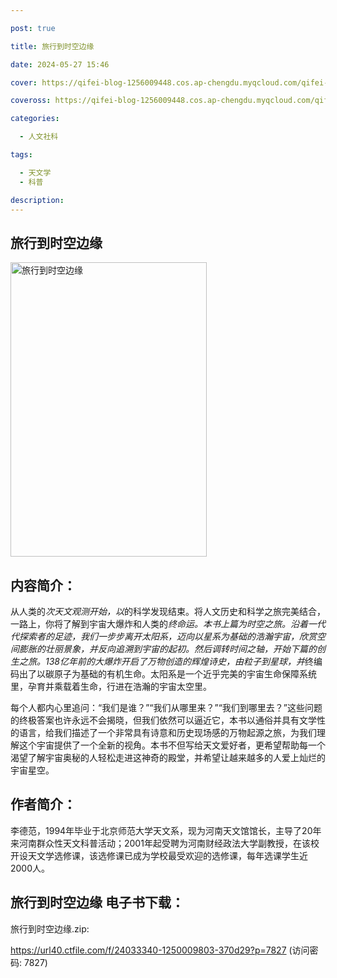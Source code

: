 ```yaml
---

post: true

title: 旅行到时空边缘

date: 2024-05-27 15:46

cover: https://qifei-blog-1256009448.cos.ap-chengdu.myqcloud.com/qifei-blog/6600cbce9f345e8d0346cd8f.jpg

coveross: https://qifei-blog-1256009448.cos.ap-chengdu.myqcloud.com/qifei-blog/6600cbce9f345e8d0346cd8f.jpg

categories:

  - 人文社科

tags:

  - 天文学
  - 科普

description:
---
```


## 旅行到时空边缘
<img alt="旅行到时空边缘 " class="aligncenter loading" data-was-processed="true" decoding="async" fetchpriority="high" height="471" src="https://qifei-blog-1256009448.cos.ap-chengdu.myqcloud.com/qifei-blog/6600cbce9f345e8d0346cd8f.jpg " style="cursor: zoom-in;" width="314"/>

## 内容简介：

从人类的*次天文观测开始，以*的科学发现结束。将人文历史和科学之旅完美结合，一路上，你将了解到宇宙大爆炸和人类的*终命运。本书上篇为时空之旅。沿着一代代探索者的足迹，我们一步步离开太阳系，迈向以星系为基础的浩瀚宇宙，欣赏空间膨胀的壮丽景象，并反向追溯到宇宙的起初。然后调转时间之轴，开始下篇的创生之旅。138亿年前的大爆炸开启了万物创造的辉煌诗史，由粒子到星球，并*终编码出了以碳原子为基础的有机生命。太阳系是一个近乎完美的宇宙生命保障系统里，孕育并乘载着生命，行进在浩瀚的宇宙太空里。

每个人都内心里追问：“我们是谁？”“我们从哪里来？”“我们到哪里去？”这些问题的终极答案也许永远不会揭晓，但我们依然可以逼近它，本书以通俗并具有文学性的语言，给我们描述了一个非常具有诗意和历史现场感的万物起源之旅，为我们理解这个宇宙提供了一个全新的视角。本书不但写给天文爱好者，更希望帮助每一个渴望了解宇宙奥秘的人轻松走进这神奇的殿堂，并希望让越来越多的人爱上灿烂的宇宙星空。

## 作者简介：

李德范，1994年毕业于北京师范大学天文系，现为河南天文馆馆长，主导了20年来河南群众性天文科普活动；2001年起受聘为河南财经政法大学副教授，在该校开设天文学选修课，该选修课已成为学校最受欢迎的选修课，每年选课学生近2000人。

## 旅行到时空边缘 电子书下载：



旅行到时空边缘.zip: 

https://url40.ctfile.com/f/24033340-1250009803-370d29?p=7827 (访问密码: 7827)
